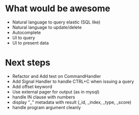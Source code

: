 # What would be awesome
- Natural language to query elastic (SQL like)
- Natural language to update/delete
- Autocomplete
- UI to query
- UI to present data


# Next steps
- Refactor and Add test on CommandHandler
- Add Signal Handler to handle CTRL+C when issuing a query
- Add offset keyword
- Use external pager for output (as in mysql)
- handle IN clause with numbers
- display "\_" metadata with result (\_id, \_index, \_type, \_score)
- handle program argument cleanly
